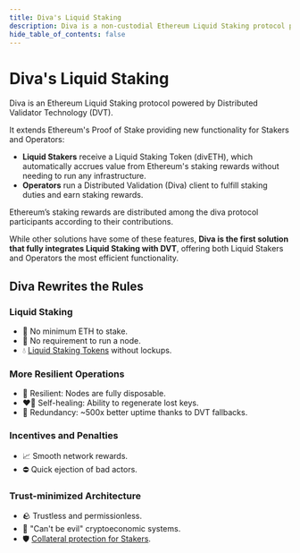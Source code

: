 ```yaml
---
title: Diva's Liquid Staking
description: Diva is a non-custodial Ethereum Liquid Staking protocol powered by Distributed Validator Technology (DVT).
hide_table_of_contents: false
---
```


# Diva's Liquid Staking

Diva is an Ethereum Liquid Staking protocol powered by Distributed Validator Technology (DVT).

It extends Ethereum's Proof of Stake providing new functionality for Stakers and Operators:

- **Liquid Stakers** receive a Liquid Staking Token (divETH), which automatically accrues value from Ethereum's staking rewards without needing to run any infrastructure.
- **Operators** run a Distributed Validation (Diva) client to fulfill staking duties and earn staking rewards.

Ethereum’s staking rewards are distributed among the diva protocol participants according to their contributions.

While other solutions have some of these features, **Diva is the first solution that fully integrates Liquid Staking with DVT**, offering both Liquid Stakers and Operators the most efficient functionality.

## Diva Rewrites the Rules

### Liquid Staking

- 🌱 No minimum ETH to stake.
- 👏 No requirement to run a node.
- 💧 [Liquid Staking Tokens](lst) without lockups.

### More Resilient Operations

- 🌳 Resilient: Nodes are fully disposable.
- ❤️‍🔥 Self-healing: Ability to regenerate lost keys.
- 💠 Redundancy: ~500x better uptime thanks to DVT fallbacks.

### Incentives and Penalties

- 📈 Smooth network rewards.
- ⛔️ Quick ejection of bad actors.

### Trust-minimized Architecture

- 🪨 Trustless and permissionless.
- 🔐 "Can't be evil" cryptoeconomic systems.
- 🛡️ [Collateral protection for Stakers](participants#operators).